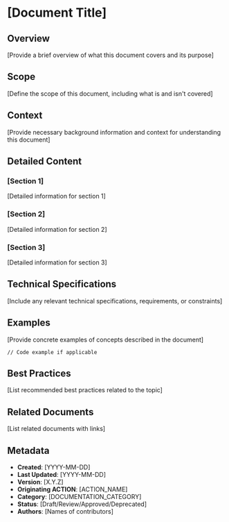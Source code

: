 # [Document Title]

## Overview

[Provide a brief overview of what this document covers and its purpose]

## Scope

[Define the scope of this document, including what is and isn't covered]

## Context

[Provide necessary background information and context for understanding this document]

## Detailed Content

### [Section 1]

[Detailed information for section 1]

### [Section 2]

[Detailed information for section 2]

### [Section 3]

[Detailed information for section 3]

## Technical Specifications

[Include any relevant technical specifications, requirements, or constraints]

## Examples

[Provide concrete examples of concepts described in the document]

```
// Code example if applicable
```

## Best Practices

[List recommended best practices related to the topic]

## Related Documents

[List related documents with links]

## Metadata

- **Created**: [YYYY-MM-DD]
- **Last Updated**: [YYYY-MM-DD]
- **Version**: [X.Y.Z]
- **Originating ACTION**: [ACTION_NAME]
- **Category**: [DOCUMENTATION_CATEGORY]
- **Status**: [Draft/Review/Approved/Deprecated]
- **Authors**: [Names of contributors]
